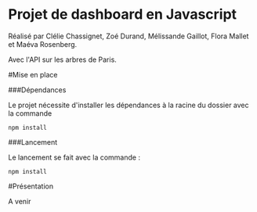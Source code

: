 # Projet de dashboard en Javascript 

Réalisé par Clélie Chassignet, Zoé Durand, Mélissande Gaillot, Flora Mallet et Maéva Rosenberg.

Avec l'API sur les arbres de Paris.

#Mise en place

###Dépendances

Le projet nécessite d'installer les dépendances à la racine du dossier avec la commande
```
npm install
```

###Lancement

Le lancement se fait avec la commande :
```
npm install
```

#Présentation

A venir
